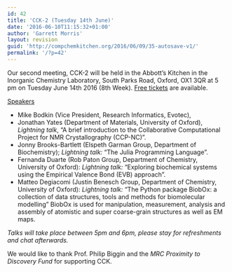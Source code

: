 ```yaml
---
id: 42
title: 'CCK-2 (Tuesday 14th June)'
date: '2016-06-10T11:15:32+01:00'
author: 'Garrett Morris'
layout: revision
guid: 'http://compchemkitchen.org/2016/06/09/35-autosave-v1/'
permalink: '/?p=42'
---
```


Our second meeting, CCK-2 will be held in the Abbott’s Kitchen in the Inorganic Chemistry Laboratory, South Parks Road, Oxford, OX1 3QR at <span class="aBn" data-term="goog_99929555" tabindex="0"><span class="aQJ">5 pm</span></span> on Tuesday June 14th 2016 (8th Week). [Free tickets](https://www.eventbrite.com/e/comp-chem-kitchen-cck-2-tickets-25738011084) are available.

<span style="text-decoration: underline;">Speakers</span>

- Mike Bodkin (Vice President, Research Informatics, Evotec),
- Jonathan Yates (Department of Materials, University of Oxford), *Lightning talk*, “A brief introduction to the Collaborative Computational Project for NMR Crystallography (CCP-NC)”.
- Jonny Brooks-Bartlett (Elspeth Garman Group, Department of Biochemistry); *Lightning talk:* “The Julia Programming Language”.
- Fernanda Duarte (Rob Paton Group, Department of Chemistry, University of Oxford): *Lightning talk:* “Exploring biochemical systems using the Empirical Valence Bond (EVB) approach”.
- Matteo Degiacomi (Justin Benesch Group, Department of Chemistry, University of Oxford): *Lightning talk:* “The Python package BiobOx: a collection of data structures, tools and methods for biomolecular modelling” BiobOx is used for manipulation, measurement, analysis and assembly of atomistic and super coarse-grain structures as well as EM maps.

*Talks will take place between 5pm and 6pm, please stay for refreshments and chat afterwards.*

We would like to thank Prof. Philip Biggin and the *MRC Proximity to Discovery Fund* for supporting CCK.